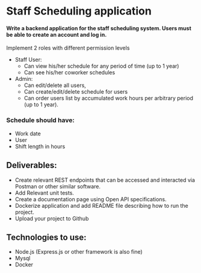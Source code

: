 # Staff Scheduling application

#### Write a backend application for the staff scheduling system. Users must be able to create an account and log in.

Implement 2 roles with different permission levels
- Staff User:
  - Can view his/her schedule for any period of time (up to 1 year)
  - Can see his/her coworker schedules
- Admin:
  - Can edit/delete all users,
  - Can create/edit/delete schedule for users
  - Can order users list by accumulated work hours per arbitrary period (up to 1
  year).

### Schedule should have:
- Work date
- User
- Shift length in hours

## Deliverables:
- Create relevant REST endpoints that can be accessed and interacted via Postman or
  other similar software.
- Add Relevant unit tests.
- Create a documentation page using Open API specifications.
- Dockerize application and add README file describing how to run the project.
- Upload your project to Github

## Technologies to use:
- Node.js (Express.js or other framework is also fine)
- Mysql
- Docker
